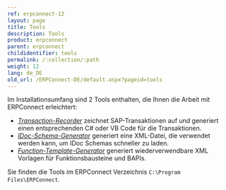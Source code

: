 ```yaml
---
ref: erpconnect-12
layout: page
title: Tools
description: Tools
product: erpconnect
parent: erpconnect
childidentifier: tools
permalink: /:collection/:path
weight: 12
lang: de_DE
old_url: /ERPConnect-DE/default.aspx?pageid=tools
---
```


Im Installationsumfang sind 2 Tools enthalten, die Ihnen die Arbeit mit ERPConnect erleichtert: 

- [*Transaction-Recorder*](./tools/transactionrecorder) zeichnet SAP-Transaktionen auf und generiert einen entsprechenden C# oder VB Code für die Transaktionen.
- [*IDoc-Schema-Generator*](./tools/idoc-schema-generator) generiert eine XML-Datei, die verwendet werden kann, um IDoc Schemas schneller zu laden.
- [*Function-Template-Generator*](./tools/function-template-generator) generiert wiederverwendbare XML Vorlagen für Funktionsbausteine und BAPIs.

Sie finden die Tools im ERPConnect Verzeichnis `C:\Program Files\ERPConnect`.<br>
